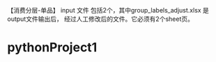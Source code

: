 【消费分层-单品】
input 文件
包括2个，其中group_labels_adjust.xlsx 是output文件输出后，
经过人工修改后的文件。它必须有2个sheet页。
# pythonProject1

